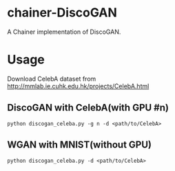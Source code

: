 # chainer-DiscoGAN
A Chainer implementation of  DiscoGAN.

# Usage
Download CelebA dataset from http://mmlab.ie.cuhk.edu.hk/projects/CelebA.html

## DiscoGAN with CelebA(with GPU #n)
```
python discogan_celeba.py -g n -d <path/to/CelebA>
```

## WGAN with MNIST(without GPU)
```
python discogan_celeba.py -d <path/to/CelebA>
```
